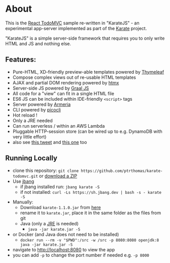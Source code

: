 # About
This is the [React TodoMVC](http://todomvc.com/examples/react/) sample re-written in "KarateJS" - an experimental app-server implemented as part of the [Karate](https://github.com/intuit/karate) project.

"KarateJS" is a simple server-side framework that requires you to only write HTML and JS and nothing else.

## Features:
* Pure-HTML, XD-friendly preview-able templates powered by [Thymeleaf](https://www.thymeleaf.org)
* Compose complex views out of re-usable HTML templates
* AJAX and partial DOM rendering powered by [htmx](https://htmx.org)
* Server-side JS powered by [Graal JS](https://www.graalvm.org)
* All code for a "view" can fit in a single HTML file
* ES6 JS can be included within IDE-friendly `<script>` tags
* Server powered by [Armeria](https://armeria.dev)
* CLI powered by [picocli](https://picocli.info)
* Hot reload !
* Only a JRE needed
* Can run serverless / within an AWS Lambda
* Pluggable HTTP-session store (can be wired up to e.g. DynamoDB with very little effort)
* also see [this tweet](https://twitter.com/ptrthomas/status/1335611577270038528) and [this one](https://twitter.com/KarateDSL/status/1434487117426532356) too

## Running Locally
* clone this repository: `git clone https://github.com/ptrthomas/karate-todomvc.git` or [download a ZIP](https://github.com/ptrthomas/karate-todomvc/archive/main.zip)
* Use [jbang](https://jbang.dev)
  * if jbang installed run: `jbang karate -S`
  * if not installed: `curl -Ls https://sh.jbang.dev | bash -s - karate -S`
* Manually:
  * Download `karate-1.1.0.jar` from [here](https://github.com/intuit/karate/releases/tag/v1.1.0)
  * rename it to `karate.jar`, place it in the same folder as the files from git
  * Java (only a [JRE](http://www.oracle.com/technetwork/java/javase/downloads/index.html) is needed)
    * `java -jar karate.jar -S`
* or Docker (and Java does not need to be installed)
  * `docker run --rm -v "$PWD":/src -w /src -p 8080:8080 openjdk:8 java -jar karate.jar -S`
* navigate to [http://localhost:8080](http://localhost:8080) to view the app
* you can add `-p` to change the port number if needed e.g. `-p 8000`
